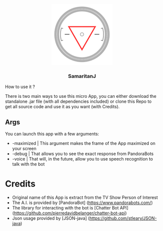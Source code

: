 <p align="center">
  <img src="/src/main/resources/images/samaritan.png" width="200">

  <h3 align="center">SamaritanJ</h3>

  <p align="center>
    A micro Samaritan (inspired by Person Of Interest) made in java with PandoraBot
  </p>
</p>

## How to use it ?
There is two main ways to use this micro App, you can either download the standalone .jar file (with all dependencies included) or clone this Repo to get all source code and use it as you want (with Credits).

## Args
You can launch this app with a few arguments:

- \-maximized | This argument makes the frame of the App maximized on your screen
- \-debug | That allows you to see the exact response from PandoraBots
- \-voice | That will, in the future, allow you to use speech recognition to talk with the bot

# Credits
- Original name of this App is extract from the TV Show Person of Interest
- The A.I. is provided by [PandoraBot] (https://www.pandorabots.com/)
- The library for interacting with the bot is [Chatter Bot API] (https://github.com/pierredavidbelanger/chatter-bot-api)
- Json usage provided by [JSON-java] (https://github.com/stleary/JSON-java)